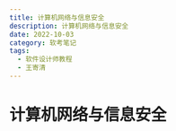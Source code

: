 ```yaml
---
title: 计算机网络与信息安全
description: 计算机网络与信息安全
date: 2022-10-03
category: 软考笔记
tags:
  - 软件设计师教程
  - 王寄清
---
```


# 计算机网络与信息安全
